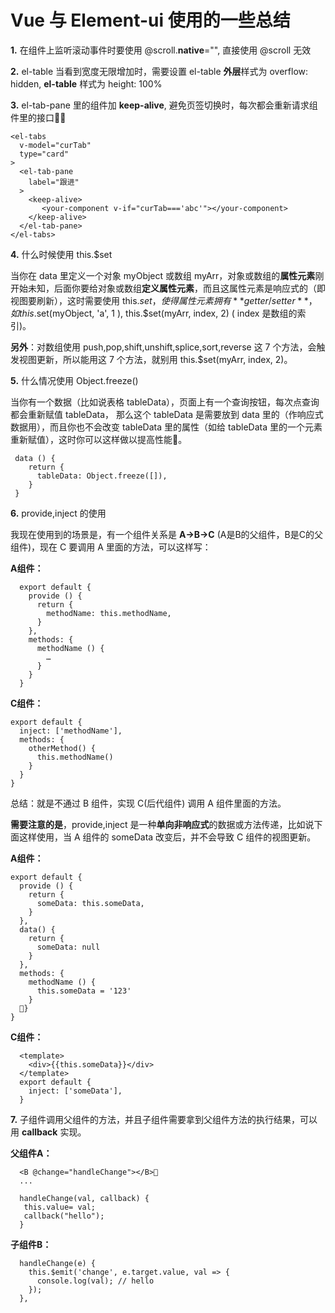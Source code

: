 # Vue 与 Element-ui 使用的一些总结

**1.** 在组件上监听滚动事件时要使用 @scroll.**native**="", 直接使用 @scroll 无效

**2.** el-table 当看到宽度无限增加时，需要设置 el-table **外层**样式为 overflow: hidden, **el-table** 样式为 height: 100%

**3.** el-tab-pane 里的组件加 **keep-alive**, 避免页签切换时，每次都会重新请求组件里的接口

  ```(js)
  <el-tabs
    v-model="curTab"
    type="card"
  >
    <el-tab-pane
      label="跟进"
    >
      <keep-alive>
         <your-component v-if="curTab==='abc'"></your-component>
      </keep-alive>
    </el-tab-pane>
  </el-tabs>
  ```

**4.** 什么时候使用 this.$set

   当你在 data 里定义一个对象 myObject 或数组 myArr，对象或数组的**属性元素**刚开始未知，后面你要给对象或数组**定义属性元素**，而且这属性元素是响应式的（即视图要刷新），这时需要使用 this.$set，使得属性元素拥有 **getter/setter**， 如 this.$set(myObject, 'a', 1 ), this.$set(myArr, index, 2) ( index 是数组的索引)。

   **另外**：对数组使用 push,pop,shift,unshift,splice,sort,reverse 这 7 个方法，会触发视图更新，所以能用这 7 个方法，就别用 this.$set(myArr, index, 2)。

**5.** 什么情况使用 Object.freeze()

   当你有一个数据（比如说表格 tableData），页面上有一个查询按钮，每次点查询都会重新赋值 tableData， 那么这个 tableData 是需要放到 data 里的（作响应式数据用），而且你也不会改变 tableData 里的属性（如给 tableData 里的一个元素重新赋值），这时你可以这样做以提高性能。

  ```(js)
   data () {
    return {
      tableData: Object.freeze([]),
    }
   }
  ```

**6.** provide,inject 的使用

   我现在使用到的场景是，有一个组件关系是 **A->B->C** (A是B的父组件，B是C的父组件)，现在 C 要调用 A 里面的方法，可以这样写：

  **A组件：**

  ```(js)
    export default {
      provide () {
        return {
          methodName: this.methodName,
        }
      },
      methods: {
        methodName () {
          …
        }
      }
    }
  ```

  **C组件：**

  ```(js)
  export default {
    inject: ['methodName'],
    methods: {
      otherMethod() {
        this.methodName()
      }
    }
  }
  ```

  总结：就是不通过 B 组件，实现 C(后代组件) 调用 A 组件里面的方法。

  **需要注意的是**，provide,inject 是一种**单向非响应式**的数据或方法传递，比如说下面这样使用，当 A 组件的 someData 改变后，并不会导致 C 组件的视图更新。

  **A组件：**

  ```(js)
  export default {
    provide () {
      return {
        someData: this.someData,
      }
    },
    data() {
      return {
        someData: null
      }
    },
    methods: {
      methodName () {
        this.someData = '123'
      }
    }
  }
  ```

  **C组件：**

  ```(js)
    <template>
      <div>{{this.someData}}</div>
    </template>
    export default {
      inject: ['someData'],
    }
  ```

**7.** 子组件调用父组件的方法，并且子组件需要拿到父组件方法的执行结果，可以用 **callback** 实现。

  **父组件A：**

  ```(js)
    <B @change="handleChange"></B>
    ...

    handleChange(val, callback) {
     this.value= val;
     callback("hello");
    }
  ```

 **子组件B：**

  ```(js)
    handleChange(e) {
      this.$emit('change', e.target.value, val => {
        console.log(val); // hello
      });
    },
  ```
